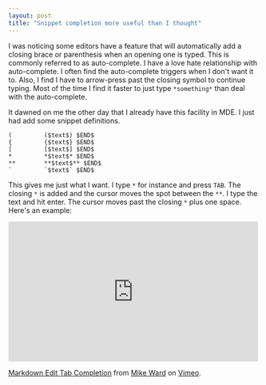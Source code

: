 ```yaml
---
layout: post 
title: "Snippet completion more useful than I thought"
---
```


I was noticing some editors have a feature that will automatically add a
closing brace or parenthesis when an opening one is typed. This is
commonly referred to as auto-complete. I have a love hate relationship
with auto-complete. I often find the auto-complete triggers when I don't
want it to. Also, I find I have to arrow-press past the closing symbol
to continue typing. Most of the time I find it faster to just type
`*something*` than deal with the auto-complete.

It dawned on me the other day that I already have this facility in MDE.
I just had add some snippet definitions.

    (         ($text$) $END$
    {         {$text$} $END$
    [         [$text$] $END$
    *         *$text$* $END$
    **        **$text$** $END$
    `         `$text$` $END$

This gives me just what I want. I type `*` for instance and press `TAB`.
The closing `*` is added and the cursor moves the spot between the `**`.
I type the text and hit enter. The cursor moves past the closing `*`
plus one space. Here's an example:

<iframe src="https://player.vimeo.com/video/147768801" width="500" height="281" frameborder="0" webkitallowfullscreen mozallowfullscreen allowfullscreen>
</iframe>
<p><a href="https://vimeo.com/147768801">Markdown Edit Tab Completion</a> from <a href="https://vimeo.com/user38899386">Mike Ward</a> on <a href="https://vimeo.com">Vimeo</a>.</p>

